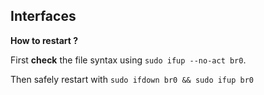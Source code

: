 ## Interfaces

**How to restart ?**

First **check** the file syntax using `sudo ifup --no-act br0`.

Then safely restart with `sudo ifdown br0 && sudo ifup br0`
